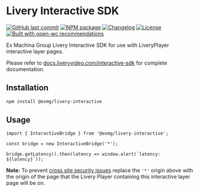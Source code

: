 # Livery Interactive SDK

[![GitHub last commit](https://img.shields.io/github/last-commit/exmg/livery-interactive)](https://github.com/exmg/livery-interactive)
[![NPM package](https://img.shields.io/npm/v/@exmg/livery-interactive)](https://www.npmjs.com/package/@exmg/livery-interactive)
[![Changelog](https://img.shields.io/badge/docs-CHANGELOG-blue)](https://docs.liveryvideo.com/interactive-sdk-changelog)
[![License](https://img.shields.io/npm/l/@exmg/livery-interactive)](https://unpkg.com/browse/@exmg/livery-interactive/LICENSE)
[![Built with open-wc recommendations](https://img.shields.io/badge/built%20with-open--wc-blue.svg)](https://open-wc.org/)

Ex Machina Group Livery Interactive SDK for use with LiveryPlayer interactive layer pages.

Please refer to [docs.liveryvideo.com/interactive-sdk](https://docs.liveryvideo.com/interactive-sdk) for complete documentation.

## Installation

```bash
npm install @exmg/livery-interactive
```

## Usage

```JS
import { InteractiveBridge } from '@exmg/livery-interactive';

const bridge = new InteractiveBridge('*');

bridge.getLatency().then(latency => window.alert(`latency: ${latency}`));
```

**Note:** To prevent [cross site security issues](https://developer.mozilla.org/en-US/docs/Web/API/Window/postMessage#security_concerns) replace the `'*'` origin above with the origin of the page that the Livery Player containing this interactive layer page will be on.

